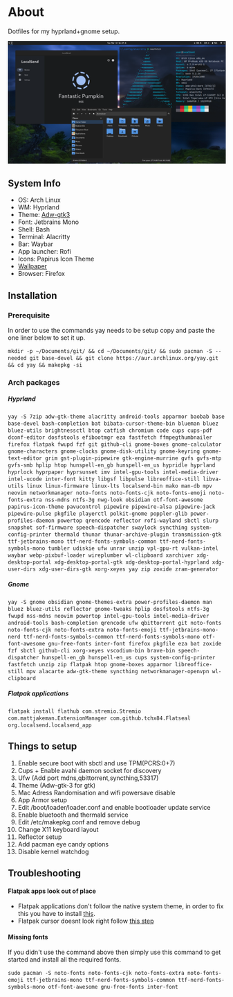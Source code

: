# About
Dotfiles for my hyprland+gnome setup. 

![Screenshot](screenshot.png)

## System Info

- OS: Arch Linux
- WM: Hyprland
- Theme: [Adw-gtk3](https://github.com/lassekongo83/adw-gtk3)
- Font: Jetbrains Mono
- Shell: Bash
- Terminal: Alacritty
- Bar: Waybar
- App launcher: Rofi
- Icons: Papirus Icon Theme
- [Wallpaper](https://raw.githubusercontent.com/M0-7/dotfiles/main/Wallpapers/wall.jpg)
- Browser: Firefox

## Installation

### Prerequisite
In order to use the commands yay needs to be setup copy and paste the one liner below to set it up.

```
mkdir -p ~/Documents/git/ && cd ~/Documents/git/ && sudo pacman -S --needed git base-devel && git clone https://aur.archlinux.org/yay.git && cd yay && makepkg -si
```

### Arch packages

##### Hyprland
```
yay -S 7zip adw-gtk-theme alacritty android-tools apparmor baobab base base-devel bash-completion bat bibata-cursor-theme-bin blueman bluez bluez-utils brightnessctl btop catfish chromium code cups cups-pdf dconf-editor dosfstools efibootmgr eza fastfetch ffmpegthumbnailer firefox flatpak fwupd fzf git github-cli gnome-boxes gnome-calculator gnome-characters gnome-clocks gnome-disk-utility gnome-keyring gnome-text-editor grim gst-plugin-pipewire gtk-engine-murrine gvfs gvfs-mtp gvfs-smb hplip htop hunspell-en_gb hunspell-en_us hypridle hyprland hyprlock hyprpaper hyprsunset imv intel-gpu-tools intel-media-driver intel-ucode inter-font kitty libgsf libpulse libreoffice-still libva-utils linux linux-firmware linux-lts localsend-bin mako man-db mpv neovim networkmanager noto-fonts noto-fonts-cjk noto-fonts-emoji noto-fonts-extra nss-mdns ntfs-3g nwg-look obsidian otf-font-awesome papirus-icon-theme pavucontrol pipewire pipewire-alsa pipewire-jack pipewire-pulse pkgfile playerctl polkit-gnome poppler-glib power-profiles-daemon powertop qrencode reflector rofi-wayland sbctl slurp snapshot sof-firmware speech-dispatcher swaylock syncthing system-config-printer thermald thunar thunar-archive-plugin transmission-gtk ttf-jetbrains-mono ttf-nerd-fonts-symbols-common ttf-nerd-fonts-symbols-mono tumbler udiskie ufw unrar unzip vpl-gpu-rt vulkan-intel waybar webp-pixbuf-loader wireplumber wl-clipboard xarchiver xdg-desktop-portal xdg-desktop-portal-gtk xdg-desktop-portal-hyprland xdg-user-dirs xdg-user-dirs-gtk xorg-xeyes yay zip zoxide zram-generator
```

##### Gnome
```
yay -S gnome obsidian gnome-themes-extra power-profiles-daemon man bluez bluez-utils reflector gnome-tweaks hplip dosfstools ntfs-3g fwupd nss-mdns neovim powertop intel-gpu-tools intel-media-driver android-tools bash-completion qrencode ufw qbittorrent git noto-fonts noto-fonts-cjk noto-fonts-extra noto-fonts-emoji ttf-jetbrains-mono-nerd ttf-nerd-fonts-symbols-common ttf-nerd-fonts-symbols-mono otf-font-awesome gnu-free-fonts inter-font firefox pkgfile eza bat zoxide fzf sbctl github-cli xorg-xeyes vscodium-bin brave-bin speech-dispatcher hunspell-en_gb hunspell-en_us cups system-config-printer fastfetch unzip zip flatpak htop gnome-boxes apparmor libreoffice-still mpv alacarte adw-gtk-theme syncthing networkmanager-openvpn wl-clipboard
```

##### Flatpak applications

```
flatpak install flathub com.stremio.Stremio com.mattjakeman.ExtensionManager com.github.tchx84.Flatseal org.localsend.localsend_app
```

## Things to setup
1. Enable secure boot with sbctl and use TPM(PCRS:0+7)
2. Cups + Enable avahi daemon socket for discovery
3. Ufw (Add port mdns,qbittorrent,syncthing,53317)
4. Theme (Adw-gtk-3 for gtk)
5. Mac Adress Randomisation and wifi powersave disable
6. App Armor setup
7. Edit /boot/loader/loader.conf and enable bootloader update service
8. Enable bluetooth and thermald service
9. Edit /etc/makepkg.conf and remove debug
10. Change X11 keyboard layout
11. Reflector setup
12. Add pacman eye candy options
13. Disable kernel watchdog

## Troubleshooting

#### Flatpak apps look out of place

- Flatpak applications don't follow the native system theme, in order to fix this you have to install [this](https://github.com/lassekongo83/adw-gtk3).
- Flatpak cursor doesnt look right follow [this step](https://wiki.archlinux.org/title/Flatpak)

#### Missing fonts

If you didn't use the command above then simply use this command to get started and install all the required fonts. 

```
sudo pacman -S noto-fonts noto-fonts-cjk noto-fonts-extra noto-fonts-emoji ttf-jetbrains-mono ttf-nerd-fonts-symbols-common ttf-nerd-fonts-symbols-mono otf-font-awesome gnu-free-fonts inter-font
```
